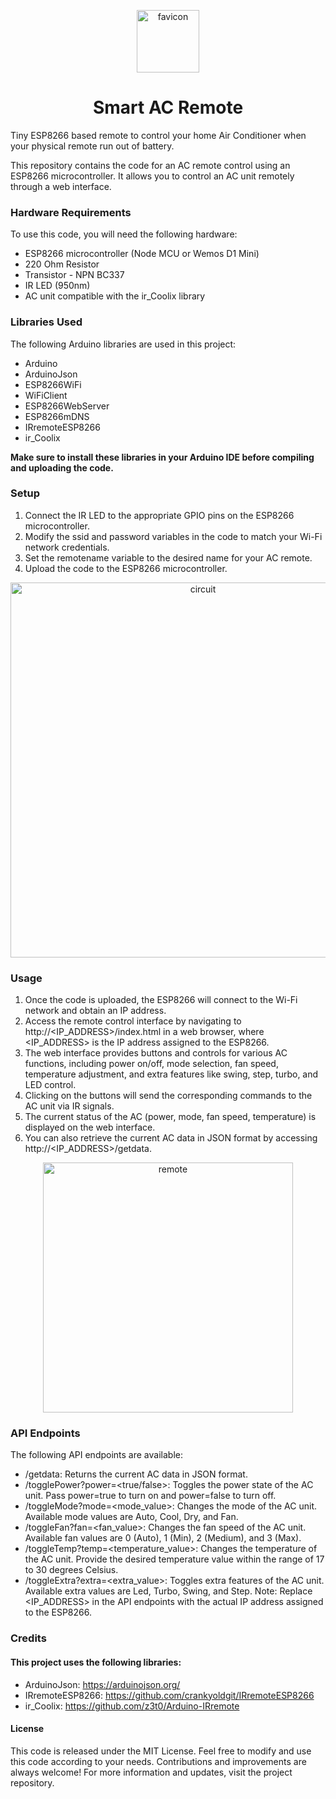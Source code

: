 <p align="center">
<img src="https://github.com/arindum755/SmartACRemote/assets/137756163/caf8f55b-1694-4f73-85cc-bb788482b454.png" alt="favicon" width="100">
</p>
<h1 align="center">Smart AC Remote</h1>

Tiny ESP8266 based remote to control your home Air Conditioner when your physical remote run out of battery.

This repository contains the code for an AC remote control using an ESP8266 microcontroller. It allows you to control an AC unit remotely through a web interface.

### Hardware Requirements

To use this code, you will need the following hardware:
-	ESP8266 microcontroller (Node MCU or Wemos D1 Mini)
-	220 Ohm Resistor
-	Transistor - NPN BC337
- IR LED (950nm)
-	AC unit compatible with the ir_Coolix library 

### Libraries Used

The following Arduino libraries are used in this project:
-	Arduino
- ArduinoJson
-	ESP8266WiFi
-	WiFiClient
-	ESP8266WebServer
-	ESP8266mDNS
-	IRremoteESP8266
-	ir_Coolix

**Make sure to install these libraries in your Arduino IDE before compiling and uploading the code.**

### Setup
1.	Connect the IR LED to the appropriate GPIO pins on the ESP8266 microcontroller.
2.	Modify the ssid and password variables in the code to match your Wi-Fi network credentials.
3.	Set the remotename variable to the desired name for your AC remote.
4.	Upload the code to the ESP8266 microcontroller.

<p align="center">
<img src="https://github.com/arindum755/SmartACRemote/assets/137756163/993bae8b-1846-436d-a0ae-360cb11e69b8.png" alt="circuit" width="600">
</p>

### Usage
1.	Once the code is uploaded, the ESP8266 will connect to the Wi-Fi network and obtain an IP address.
2.	Access the remote control interface by navigating to http://<IP_ADDRESS>/index.html in a web browser, where <IP_ADDRESS> is the IP address assigned to the ESP8266.
3.	The web interface provides buttons and controls for various AC functions, including power on/off, mode selection, fan speed, temperature adjustment, and extra features like swing, step, turbo, and LED control.
4.	Clicking on the buttons will send the corresponding commands to the AC unit via IR signals.
5.	The current status of the AC (power, mode, fan speed, temperature) is displayed on the web interface.
6.	You can also retrieve the current AC data in JSON format by accessing http://<IP_ADDRESS>/getdata.

<p align="center">
<img src="https://github.com/arindum755/SmartACRemote/assets/137756163/35d8e35b-0e05-46a3-87ea-4228ef75de2f.png" alt="remote" width="400">
</p>

### API Endpoints
The following API endpoints are available:
-	/getdata: Returns the current AC data in JSON format.
-	/togglePower?power=<true/false>: Toggles the power state of the AC unit. Pass power=true to turn on and power=false to turn off.
-	/toggleMode?mode=<mode_value>: Changes the mode of the AC unit. Available mode values are Auto, Cool, Dry, and Fan.
-	/toggleFan?fan=<fan_value>: Changes the fan speed of the AC unit. Available fan values are 0 (Auto), 1 (Min), 2 (Medium), and 3 (Max).
-	/toggleTemp?temp=<temperature_value>: Changes the temperature of the AC unit. Provide the desired temperature value within the range of 17 to 30 degrees Celsius.
-	/toggleExtra?extra=<extra_value>: Toggles extra features of the AC unit. Available extra values are Led, Turbo, Swing, and Step.
Note: Replace <IP_ADDRESS> in the API endpoints with the actual IP address assigned to the ESP8266.
### Credits
#### This project uses the following libraries:
-	ArduinoJson: https://arduinojson.org/
-	IRremoteESP8266: https://github.com/crankyoldgit/IRremoteESP8266
-	ir_Coolix: https://github.com/z3t0/Arduino-IRremote
  
#### License
This code is released under the MIT License.
Feel free to modify and use this code according to your needs. Contributions and improvements are always welcome!
For more information and updates, visit the project repository.

